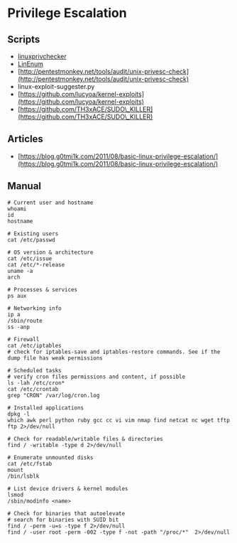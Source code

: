 # Privilege Escalation

## Scripts

* [linuxprivchecker](https://github.com/sleventyeleven/linuxprivchecker)
* [LinEnum](https://github.com/rebootuser/LinEnum)
* [http://pentestmonkey.net/tools/audit/unix-privesc-check](http://pentestmonkey.net/tools/audit/unix-privesc-check)
* linux-exploit-suggester.py
* [https://github.com/lucyoa/kernel-exploits](https://github.com/lucyoa/kernel-exploits)
* [https://github.com/TH3xACE/SUDO\_KILLER](https://github.com/TH3xACE/SUDO\_KILLER)

## Articles

* [https://blog.g0tmi1k.com/2011/08/basic-linux-privilege-escalation/](https://blog.g0tmi1k.com/2011/08/basic-linux-privilege-escalation/)

## Manual

```
# Current user and hostname
whoami
id
hostname

# Existing users
cat /etc/passwd

# OS version & architecture
cat /etc/issue
cat /etc/*-release
uname -a
arch

# Processes & services
ps aux

# Networking info
ip a
/sbin/route
ss -anp

# Firewall
cat /etc/iptables
# check for iptables-save and iptables-restore commands. See if the dump file has weak permissions

# Scheduled tasks
# verify cron files permissions and content, if possible
ls -lah /etc/cron*
cat /etc/crontab
grep "CRON" /var/log/cron.log

# Installed applications
dpkg -l
which awk perl python ruby gcc cc vi vim nmap find netcat nc wget tftp ftp 2>/dev/null

# Check for readable/writable files & directories
find / -writable -type d 2>/dev/null

# Enumerate unmounted disks
cat /etc/fstab
mount
/bin/lsblk

# List device drivers & kernel modules
lsmod
/sbin/modinfo <name>

# Check for binaries that autoelevate
# search for binaries with SUID bit
find / -perm -u=s -type f 2>/dev/null
find / -user root -perm -002 -type f -not -path "/proc/*"  2>/dev/null
```
